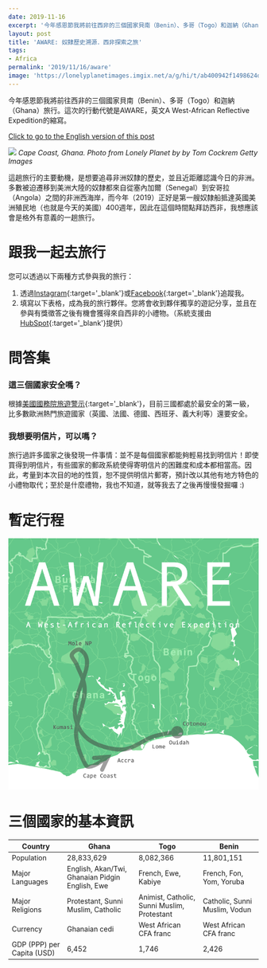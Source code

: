 ```yaml
---
date: 2019-11-16
excerpt: '今年感恩節我將前往西非的三個國家貝南（Benin）、多哥（Togo）和迦納（Ghana）旅行。這次的行動代號是AWARE，英文A West African Reflective Expedition的縮寫。'
layout: post
title: 'AWARE: 奴隸歷史溯源．西非探索之旅'
tags:
- Africa
permalink: '2019/11/16/aware'
image: 'https://lonelyplanetimages.imgix.net/a/g/hi/t/ab400942f1498624d866474dfb5ac490-cape-coast-castle.jpg?fit=crop&w=928&h=592'
---
```


今年感恩節我將前往西非的三個國家貝南（Benin）、多哥（Togo）和迦納（Ghana）旅行。這次的行動代號是AWARE，英文A West-African Reflective Expedition的縮寫。

[Click to go to the English version of this post](/2019/11/16/aware-en)

![](https://lonelyplanetimages.imgix.net/a/g/hi/t/ab400942f1498624d866474dfb5ac490-cape-coast-castle.jpg?fit=crop&w=928&h=592)
*Cape Coast, Ghana. Photo from Lonely Planet by by Tom Cockrem Getty Images*

這趟旅行的主要動機，是想要追尋非洲奴隸的歷史，並且近距離認識今日的非洲。多數被迫遷移到美洲大陸的奴隸都來自從塞內加爾（Senegal）到安哥拉（Angola）之間的非洲西海岸，而今年（2019）正好是第一艘奴隸船抵達英國美洲殖民地（也就是今天的美國）400週年，因此在這個時間點拜訪西非，我想應該會是格外有意義的一趟旅行。

# 跟我一起去旅行

您可以透過以下兩種方式參與我的旅行：

1. 透過[Instagram](https://www.instagram.com/lifetimesojourner/){:target='_blank'}或[Facebook](https://www.facebook.com/lifetimesojourner){:target='_blank'}追蹤我。
2. 填寫以下表格，成為我的旅行夥伴。您將會收到夥伴獨享的遊記分享，並且在參與有獎徵答之後有機會獲得來自西非的小禮物。（系統支援由[HubSpot](https://www.hubspot.com/){:target='_blank'}提供）

<!--[if lte IE 8]>
<script charset="utf-8" type="text/javascript" src="//js.hsforms.net/forms/v2-legacy.js"></script>
<![endif]-->
<script charset="utf-8" type="text/javascript" src="//js.hsforms.net/forms/v2.js"></script>
<script>
  hbspt.forms.create({
  portalId: "4674408",
  formId: "d911db6d-3930-44ef-b52e-59cbce0372a6"
});
</script>

# 問答集

### 這三個國家安全嗎？

根據[美國國務院旅遊警示](https://travel.state.gov/content/travel/en/traveladvisories/traveladvisories.html/){:target='_blank'}，目前三國都處於最安全的第一級，比多數歐洲熱門旅遊國家（英國、法國、德國、西班牙、義大利等）還要安全。

### 我想要明信片，可以嗎？

旅行過許多國家之後發現一件事情：並不是每個國家都能夠輕易找到明信片！即使買得到明信片，有些國家的郵政系統使得寄明信片的困難度和成本都相當高。因此，考量到本次目的地的性質，恕不提供明信片郵寄，預計改以其他有地方特色的小禮物取代；至於是什麼禮物，我也不知道，就等我去了之後再慢慢發掘囉 :)

# 暫定行程

![](/assets/img/aware.png)

# 三個國家的基本資訊

|Country|Ghana|Togo|Benin|
|-|-|-|-|
|Population|28,833,629|8,082,366|11,801,151|
|Major Languages|English, Akan/Twi, Ghanaian Pidgin English, Ewe|French, Ewe, Kabiye|French, Fon, Yom, Yoruba|
|Major Religions|Protestant, Sunni Muslim, Catholic|Animist, Catholic, Sunni Muslim, Protestant|Catholic, Sunni Muslim, Vodun|
|Currency|Ghanaian cedi|West African CFA franc|West African CFA franc|
|GDP (PPP) per Capita (USD)|6,452|1,746|2,426|
